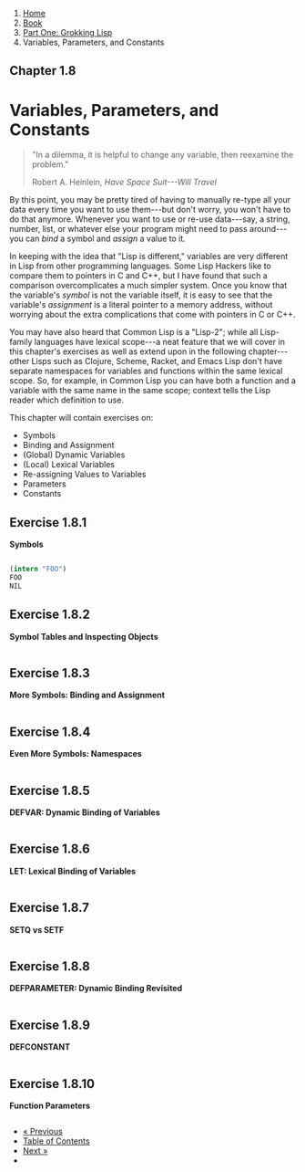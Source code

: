 <ol class="breadcrumb">
  <li><a href="/">Home</a></li>
  <li><a href="/book/">Book</a></li>
  <li><a href="/book/1-0-0-overview/">Part One: Grokking Lisp</a></li>
  <li class="active">Variables, Parameters, and Constants</li>
</ol>

## Chapter 1.8

# Variables, Parameters, and Constants

> "In a dilemma, it is helpful to change any variable, then reexamine the problem."
> <footer>Robert A. Heinlein, <em>Have Space Suit---Will Travel</em></footer>

By this point, you may be pretty tired of having to manually re-type all your data every time you want to use them---but don't worry, you won't have to do that anymore.  Whenever you want to use or re-use data---say, a string, number, list, or whatever else your program might need to pass around---you can *bind* a symbol and *assign* a value to it.

In keeping with the idea that "Lisp is different," variables are very different in Lisp from other programming languages.  Some Lisp Hackers like to compare them to pointers in C and C++, but I have found that such a comparison overcomplicates a much simpler system.  Once you know that the variable's *symbol* is not the variable itself, it is easy to see that the variable's *assignment* is a literal pointer to a memory address, without worrying about the extra complications that come with pointers in C or C++.

You may have also heard that Common Lisp is a "Lisp-2"; while all Lisp-family languages have lexical scope---a neat feature that we will cover in this chapter's exercises as well as extend upon in the following chapter---other Lisps such as Clojure, Scheme, Racket, and Emacs Lisp don't have separate namespaces for variables and functions within the same lexical scope.  So, for example, in Common Lisp you can have both a function and a variable with the same name in the same scope; context tells the Lisp reader which definition to use.

This chapter will contain exercises on:

* Symbols
* Binding and Assignment
* (Global) Dynamic Variables
* (Local) Lexical Variables
* Re-assigning Values to Variables
* Parameters
* Constants

## Exercise 1.8.1

**Symbols**

```lisp

(intern "FOO")
FOO
NIL


```

## Exercise 1.8.2

**Symbol Tables and Inspecting Objects**

```lisp

```

## Exercise 1.8.3

**More Symbols: Binding and Assignment**

```lisp

```

## Exercise 1.8.4

**Even More Symbols: Namespaces**

```lisp

```

## Exercise 1.8.5

**DEFVAR: Dynamic Binding of Variables**

```lisp

```

## Exercise 1.8.6

**LET: Lexical Binding of Variables**

```lisp

```

## Exercise 1.8.7

**SETQ vs SETF**

```lisp

```

## Exercise 1.8.8

**DEFPARAMETER: Dynamic Binding Revisited**

```lisp

```

## Exercise 1.8.9

**DEFCONSTANT**

```lisp

```

## Exercise 1.8.10

**Function Parameters**

```lisp

```

<ul class="pager">
  <li class="previous"><a href="/book/1-07-0-arrays.md">&laquo; Previous</a></li>
  <li><a href="/book/">Table of Contents</a></li>
  <li class="next"><a href="/book/1-09-0-closures.md">Next &raquo;</a><li>
</ul>
